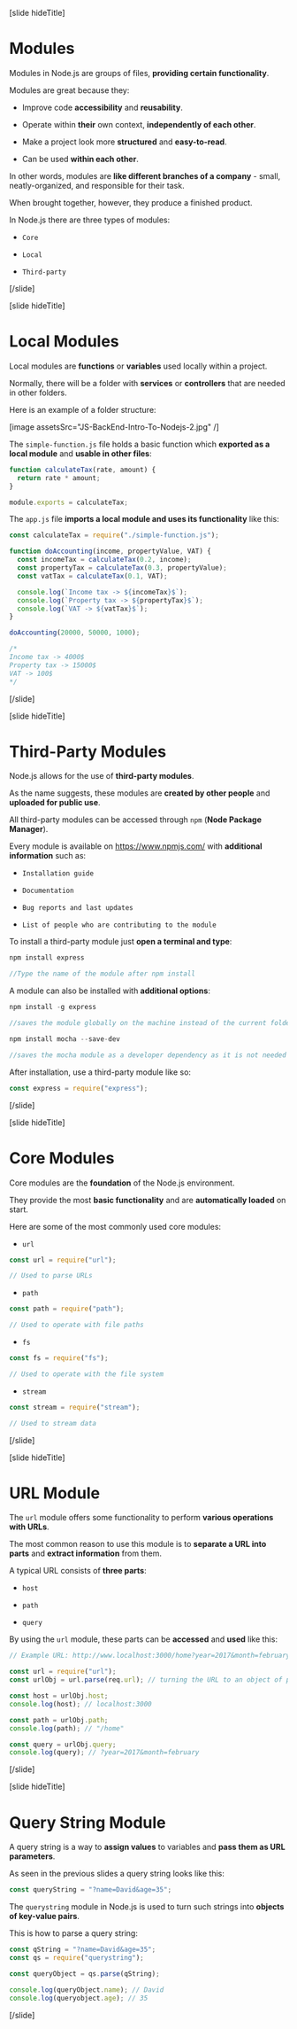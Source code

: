 [slide hideTitle]

# Modules

Modules in Node.js are groups of files, **providing certain functionality**.

Modules are great because they:

- Improve code **accessibility** and **reusability**.

- Operate within **their** own context, **independently of each other**.

- Make a project look more **structured** and **easy-to-read**.

- Can be used **within each other**.

In other words, modules are **like different branches of a company** - small, neatly-organized, and responsible for their task.

When brought together, however, they produce a finished product.

In Node.js there are three types of modules:

- `Core`

- `Local`

- `Third-party`

[/slide]

[slide hideTitle]

# Local Modules

Local modules are **functions** or **variables** used locally within a project.

Normally, there will be a folder with **services** or **controllers** that are needed in other folders.

Here is an example of a folder structure:

[image assetsSrc="JS-BackEnd-Intro-To-Nodejs-2.jpg" /]

The `simple-function.js` file holds a basic function which **exported as a local module** and **usable in other files**:

```js
function calculateTax(rate, amount) {
  return rate * amount;
}

module.exports = calculateTax;
```

The `app.js` file **imports a local module and uses its functionality** like this:

```js
const calculateTax = require("./simple-function.js");

function doAccounting(income, propertyValue, VAT) {
  const incomeTax = calculateTax(0.2, income);
  const propertyTax = calculateTax(0.3, propertyValue);
  const vatTax = calculateTax(0.1, VAT);

  console.log(`Income tax -> ${incomeTax}$`);
  console.log(`Property tax -> ${propertyTax}$`);
  console.log(`VAT -> ${vatTax}$`);
}

doAccounting(20000, 50000, 1000);

/*
Income tax -> 4000$
Property tax -> 15000$
VAT -> 100$
*/
```

[/slide]

[slide hideTitle]

# Third-Party Modules

Node.js allows for the use of **third-party modules**.

As the name suggests, these modules are **created by other people** and **uploaded for public use**.

All third-party modules can be accessed through `npm` (**Node Package Manager**).

Every module is available on https://www.npmjs.com/ with **additional information** such as:

- `Installation guide`

- `Documentation`

- `Bug reports and last updates`

- `List of people who are contributing to the module`

To install a third-party module just **open a terminal and type**:

```js
npm install express

//Type the name of the module after npm install
```

A module can also be installed with **additional options**:

```js
npm install -g express

//saves the module globally on the machine instead of the current folder
```

```js
npm install mocha --save-dev

//saves the mocha module as a developer dependency as it is not needed by the users
```

After installation, use a third-party module like so:

```js
const express = require("express");
```

[/slide]

[slide hideTitle]

# Core Modules

Core modules are the **foundation** of the Node.js environment.

They provide the most **basic functionality** and are **automatically loaded** on start.

Here are some of the most commonly used core modules:

- `url`

```js
const url = require("url");

// Used to parse URLs
```

- `path`

```js
const path = require("path");

// Used to operate with file paths
```

- `fs`

```js
const fs = require("fs");

// Used to operate with the file system
```

- `stream`

```js
const stream = require("stream");

// Used to stream data
```

[/slide]

[slide hideTitle]

# URL Module

The `url` module offers some functionality to perform **various operations with URLs**.

The most common reason to use this module is to **separate a URL into parts** and **extract information** from them.

A typical URL consists of **three parts**:

- `host`

- `path`

- `query`

By using the `url` module, these parts can be **accessed** and **used** like this:

```js
// Example URL: http://www.localhost:3000/home?year=2017&month=february
```

```js
const url = require("url");
const urlObj = url.parse(req.url); // turning the URL to an object of parts

const host = urlObj.host;
console.log(host); // localhost:3000

const path = urlObj.path;
console.log(path); // "/home"

const query = urlObj.query;
console.log(query); // ?year=2017&month=february
```

[/slide]

[slide hideTitle]

# Query String Module

A query string is a way to **assign values** to variables and **pass them as URL parameters**.

As seen in the previous slides a query string looks like this:

```js
const queryString = "?name=David&age=35";
```

The `querystring` module in Node.js is used to turn such strings into **objects of key-value pairs**.

This is how to parse a query string:

```js
const qString = "?name=David&age=35";
const qs = require("querystring");

const queryObject = qs.parse(qString);

console.log(queryObject.name); // David
console.log(queryobject.age); // 35
```

[/slide]
